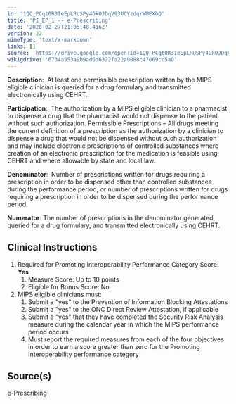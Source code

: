 ```yaml
---
id: '1QQ_PCqt0R3IeEpLRUSPy4GkOJDqV93UCYzdqrWMEXbQ'
title: 'PI_EP_1 -- e-Prescribing'
date: '2020-02-27T21:05:48.416Z'
version: 22
mimeType: 'text/x-markdown'
links: []
source: 'https://drive.google.com/open?id=1QQ_PCqt0R3IeEpLRUSPy4GkOJDqV93UCYzdqrWMEXbQ'
wikigdrive: '6734a553a9b9ad6d6322fa22a9088c47069cc5a0'
---
```

**Description**:  At least one permissible prescription written by the MIPS eligible clinician is queried for a drug formulary and transmitted electronically using CEHRT.

**Participation**:  The authorization by a MIPS eligible clinician to a pharmacist to dispense a drug that the pharmacist would not dispense to the patient without such authorization. Permissible Prescriptions – All drugs meeting the current definition of a prescription as the authorization by a clinician to dispense a drug that would not be dispensed without such authorization and may include electronic prescriptions of controlled substances where creation of an electronic prescription for the medication is feasible using CEHRT and where allowable by state and local law.

**Denominator**:  Number of prescriptions written for drugs requiring a prescription in order to be dispensed other than controlled substances during the performance period; or number of prescriptions written for drugs requiring a prescription in order to be dispensed during the performance period.

**Numerator**: The number of prescriptions in the denominator generated, queried for a drug formulary, and transmitted electronically using CEHRT.

## Clinical Instructions

1. Required for Promoting Interoperability Performance Category Score: <strong>Yes</strong>
    1. Measure Score: Up to 10 points
    2. Eligible for Bonus Score: No
2. MIPS eligible clinicians must:
    1. Submit a "yes" to the Prevention of Information Blocking Attestations
    2. Submit a "yes" to the ONC Direct Review Attestation, if applicable
    3. Submit a "yes" that they have completed the Security Risk Analysis measure during the calendar year in which the MIPS performance period occurs
    4. Must report the required measures from each of the four objectives in order to earn a score greater than zero for the Promoting Interoperability performance category

## Source(s)

e-Prescribing
